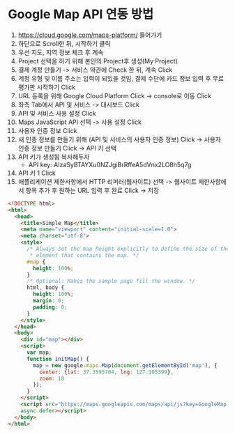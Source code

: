 # Google Map API 연동 방법

1. https://cloud.google.com/maps-platform/ 들어가기
2. 하단으로 Scroll한 뒤, 시작하기 클릭
3. 우선 지도, 지역 정보 체크 후 계속
4. Project 선택을 하기 위해 본인의 Project후 생성(My Project)
5. 결제 계정 만들기 -> 서비스 약관에 Check 한 뒤, 계속 Click
6. 계정 유형 및 이름 주소는 입력이 되있을 것임, 결제 수단에 카드 정보 입력 후 무료 평가판 시작하기 Click
7. URL 등록을 위해 Google Cloud Platform Click -> console로 이동 Click
8. 좌측 Tab에서 API 및 서비스 -> 대시보드 Click
9. API 및 서비스 사용 설정 Click
10. Maps JavaScript API 선택 -> 사용 설정 Click
11. 사용자 인증 정보 Click
12. 새 인증 정보를 만들기 위해 (API 및 서비스의 사용자 인증 정보) Click -> 사용자 인증 정보 만들기 Click -> API 키 선택
13. API 키가 생성됨 복사해두자
    - API key: AIzaSyBTAYXu0NZJgiBrRffeA5dVnx2LO8h5q7g
14. API 키 1 Click
15. 애플리케이션 제한사항에서 HTTP 리퍼러(웹사이트) 선택 -> 웹사이트 제한사항에서 항목 추가 후 원하는 URL 입력 후 완료 Click -> 저장

```html
<!DOCTYPE html>
<html>
  <head>
    <title>Simple Map</title>
    <meta name="viewport" content="initial-scale=1.0">
    <meta charset="utf-8">
    <style>
      /* Always set the map height explicitly to define the size of the div
       * element that contains the map. */
      #map {
        height: 100%;
      }
      /* Optional: Makes the sample page fill the window. */
      html, body {
        height: 100%;
        margin: 0;
        padding: 0;
      }
    </style>
  </head>
  <body>
    <div id="map"></div>
    <script>
      var map;
      function initMap() {
        map = new google.maps.Map(document.getElementById('map'), {
          center: {lat: 37.3595704, lng: 127.105399},
          zoom: 10
        });
      }
    </script>
    <script src="https://maps.googleapis.com/maps/api/js?key=GoogleMap API 키 입력&callback=initMap"
    async defer></script>
  </body>
</html>
```

